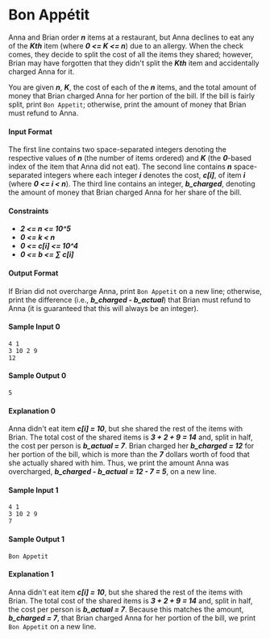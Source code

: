 # Bon Appétit

Anna and Brian order __*n*__ items at a restaurant, but Anna declines to eat any of the __*Kth*__ item (where __*0 <= K <= n*__) due to an allergy. When the check comes, they decide to split the cost of all the items they shared; however, Brian may have forgotten that they didn't split the __*Kth*__ item and accidentally charged Anna for it.

You are given __*n*__, __*K*__, the cost of each of the __*n*__ items, and the total amount of money that Brian charged Anna for her portion of the bill. If the bill is fairly split, print `Bon Appetit`; otherwise, print the amount of money that Brian must refund to Anna.

#### Input Format
The first line contains two space-separated integers denoting the respective values of __*n*__ (the number of items ordered) and __*K*__ (the __*0*__-based index of the item that Anna did not eat).
The second line contains __*n*__ space-separated integers where each integer __*i*__ denotes the cost, __*c[i]*__, of item __*i*__ (where __*0 <= i < n*__).
The third line contains an integer, __*b_charged*__, denoting the amount of money that Brian charged Anna for her share of the bill.

#### Constraints
* __*2 <= n <= 10^5*__
* __*0 <= k < n*__
* __*0 <= c[i] <= 10^4*__
* __*0 <= b <= ∑ c[i]*__

#### Output Format
If Brian did not overcharge Anna, print `Bon Appetit` on a new line; otherwise, print the difference (i.e., __*b_charged - b_actual*__) that Brian must refund to Anna (it is guaranteed that this will always be an integer).

#### Sample Input 0
```
4 1
3 10 2 9
12
```

#### Sample Output 0
```
5
```

#### Explanation 0
Anna didn't eat item __*c[i] = 10*__, but she shared the rest of the items with Brian. The total cost of the shared items is __*3 + 2 + 9 = 14*__ and, split in half, the cost per person is __*b_actual = 7*__. Brian charged her __*b_charged = 12*__ for her portion of the bill, which is more than the __*7*__ dollars worth of food that she actually shared with him. Thus, we print the amount Anna was overcharged, __*b_charged - b_actual = 12 - 7 = 5*__, on a new line.

#### Sample Input 1
```
4 1
3 10 2 9
7
```

#### Sample Output 1
```
Bon Appetit
```

#### Explanation 1
Anna didn't eat item __*c[i] = 10*__, but she shared the rest of the items with Brian. The total cost of the shared items is __*3 + 2 + 9 = 14*__ and, split in half, the cost per person is __*b_actual = 7*__. Because this matches the amount, __*b_charged = 7*__, that Brian charged Anna for her portion of the bill, we print `Bon Appetit` on a new line.
